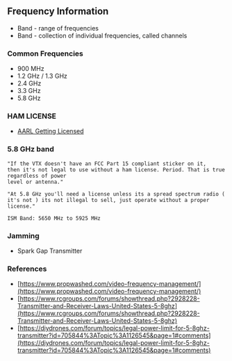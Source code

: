 
## Frequency Information

- Band - range of frequencies
- Band - collection of individual frequencies, called channels

### Common Frequencies

- 900 MHz
- 1.2 GHz / 1.3 GHz
- 2.4 GHz
- 3.3 GHz
- 5.8 GHz

### HAM LICENSE

- [AARL Getting Licensed](http://www.arrl.org/getting-licensed)


### 5.8 GHz band

```
"If the VTX doesn't have an FCC Part 15 compliant sticker on it,
then it's not legal to use without a ham license. Period. That is true regardless of power
level or antenna." 

"At 5.8 GHz you'll need a license unless its a spread spectrum radio ( it's not ) its not illegal to sell, just operate without a proper license."

ISM Band: 5650 MHz to 5925 MHz
```

### Jamming

- Spark Gap Transmitter

### References

- [https://www.propwashed.com/video-frequency-management/](https://www.propwashed.com/video-frequency-management/)
- [https://www.rcgroups.com/forums/showthread.php?2928228-Transmitter-and-Receiver-Laws-United-States-5-8ghz](https://www.rcgroups.com/forums/showthread.php?2928228-Transmitter-and-Receiver-Laws-United-States-5-8ghz)
- [https://diydrones.com/forum/topics/legal-power-limit-for-5-8ghz-transmitter?id=705844%3ATopic%3A1126545&page=1#comments](https://diydrones.com/forum/topics/legal-power-limit-for-5-8ghz-transmitter?id=705844%3ATopic%3A1126545&page=1#comments)
